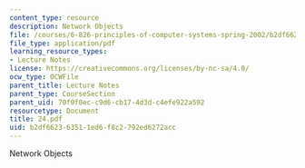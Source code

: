```yaml
---
content_type: resource
description: Network Objects
file: /courses/6-826-principles-of-computer-systems-spring-2002/b2df662363511ed6f8c2792ed6272acc_24.pdf
file_type: application/pdf
learning_resource_types:
- Lecture Notes
license: https://creativecommons.org/licenses/by-nc-sa/4.0/
ocw_type: OCWFile
parent_title: Lecture Notes
parent_type: CourseSection
parent_uid: 70f0f0ec-c9d6-cb17-4d3d-c4efe922a592
resourcetype: Document
title: 24.pdf
uid: b2df6623-6351-1ed6-f8c2-792ed6272acc
---
```

Network Objects